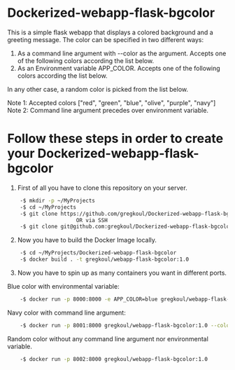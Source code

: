# Dockerized-webapp-flask-bgcolor
This is a simple flask webapp that displays a colored background and a greeting message. 
The color can be specified in two different ways:

  1. As a command line argument with --color as the argument. Accepts one of the following colors according the list below.
  2. As an Environment variable APP_COLOR. Accepts one of the following colors according the list below.
    
In any other case, a random color is picked from the list below.

Note 1: Accepted colors ["red", "green", "blue", "olive", "purple", "navy"]    
Note 2: Command line argument precedes over environment variable.

# Follow these steps in order to create your Dockerized-webapp-flask-bgcolor

1. First of all you have to clone this repository on your server.
```bash
    -$ mkdir -p ~/MyProjects
    -$ cd ~/MyProjects
    -$ git clone https://github.com/gregkoul/Dockerized-webapp-flask-bgcolor.git
                      OR via SSH
    -$ git clone git@github.com:gregkoul/Dockerized-webapp-flask-bgcolor.git
```
2. Now you have to build the Docker Image locally.
```bash
    -$ cd ~/MyProjects/Dockerized-webapp-flask-bgcolor
    -$ docker build . -t gregkoul/webapp-flask-bgcolor:1.0
```
3. Now you have to spin up as many containers you want in different ports.

Blue color with environmental variable:
```bash
    -$ docker run -p 8000:8000 -e APP_COLOR=blue gregkoul/webapp-flask-bgcolor:1.0
```
Navy color with command line argument:
```bash
    -$ docker run -p 8001:8000 gregkoul/webapp-flask-bgcolor:1.0 --color=navy
```
Random color without any command line argument nor environmental variable.
```bash
    -$ docker run -p 8002:8000 gregkoul/webapp-flask-bgcolor:1.0
```
